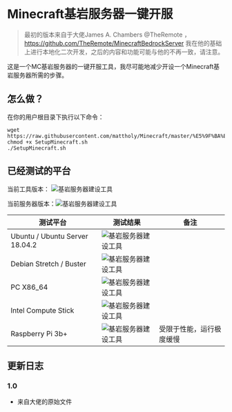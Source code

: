 # Minecraft基岩服务器一键开服
> 最初的版本来自于大佬James A. Chambers @TheRemote ，https://github.com/TheRemote/MinecraftBedrockServer
> 我在他的基础上进行本地化二次开发，之后的内容和功能可能与他的不再一致，请注意。

这是一个MC基岩服务器的一键开服工具，我尽可能地减少开设一个Minecraft基岩服务器所需的步骤。

## 怎么做？
在你的用户根目录下执行以下命令：
```Shell
wget https://raw.githubusercontent.com/mattholy/Minecraft/master/%E5%9F%BA%E5%B2%A9%E6%9C%8D%E5%8A%A1%E5%99%A8/SetupMinecraft.sh
chmod +x SetupMinecraft.sh
./SetupMinecraft.sh
```

## 已经测试的平台

当前工具版本： ![基岩服务器建设工具](https://img.shields.io/badge/Version-1.0-green.svg?logo=github)

当前服务器版本：![基岩服务器建设工具](https://img.shields.io/badge/MinecraftServer-1.12.0-green.svg?logo=github)

测试平台 | 测试结果 | 备注
------------ | ------------- | -------------
Ubuntu / Ubuntu Server 18.04.2 | ![基岩服务器建设工具](https://img.shields.io/badge/Testing-Pass-green.svg?logo=ubuntu) |
Debian Stretch / Buster | ![基岩服务器建设工具](https://img.shields.io/badge/Testing-Pass-green.svg?logo=debian) |
PC X86_64 | ![基岩服务器建设工具](https://img.shields.io/badge/Testing-Pass-green.svg?logo=linux) |
Intel Compute Stick | ![基岩服务器建设工具](https://img.shields.io/badge/Testing-Pass-green.svg?logo=intel) |
Raspberry Pi 3b+ | ![基岩服务器建设工具](https://img.shields.io/badge/Testing-Pass-green.svg?logo=Raspberry-Pi) | 受限于性能，运行极度缓慢

## 更新日志

### 1.0
* 来自大佬的原始文件
